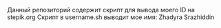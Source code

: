 Данный репозиторий содержит скрипт для вывода моего ID на stepik.org
Скрипт в username.sh выводит мое имя: Zhadyra Srazhiddin
